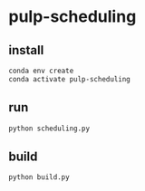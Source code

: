 # pulp-scheduling

## install

```sh
conda env create
conda activate pulp-scheduling
```

## run

```sh
python scheduling.py
```

## build

```sh
python build.py
```

